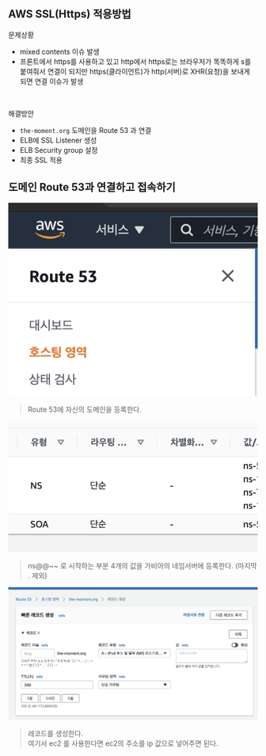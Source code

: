 ## AWS SSL(Https) 적용방법

문제상황
* mixed contents 이슈 발생
* 프론트에서 https를 사용하고 있고 http에서 https로는 브라우저가 똑똑하게 s를 붙여줘서 연결이 되지만
https(클라이언트)가 http(서버)로 XHR(요청)을 보내게 되면 연결 이슈가 발생

<br>

해결방안
* ``the-moment.org`` 도메인을 Route 53 과 연결
* ELB에 SSL Listener 생성
* ELB Security group 설정
* 최종 SSL 적용

## 도메인 Route 53과 연결하고 접속하기

<img src="../img/aws_route53_enter.png">

> Route 53에 자신의 도메인을 등록한다.

<img src="../img/route53_nameServer.png">

> ns@@~~ 로 시작하는 부분 4개의 값을 가비아의 네임서버에 등록한다. (마지막 . 제외)

<img src="../img/recode_create.png">

> 레코드를 생성한다.  
> 여기서 ec2 를 사용한다면 ec2의 주소를 ip 값으로 넣어주면 된다.